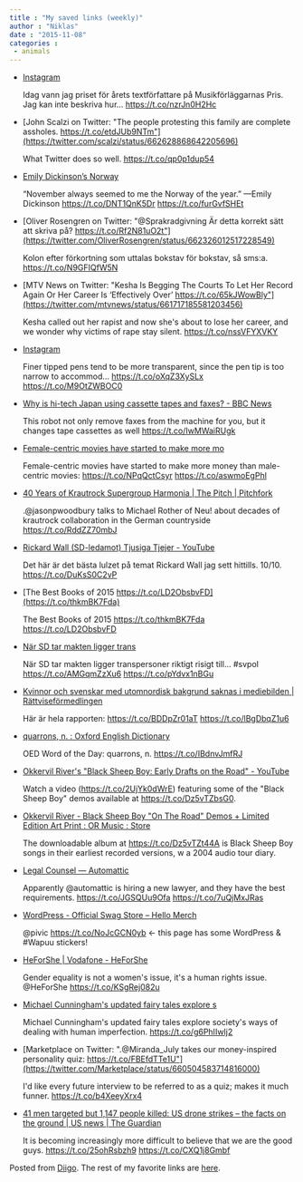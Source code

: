 ```yaml
---
title : "My saved links (weekly)"
author : "Niklas"
date : "2015-11-08"
categories : 
 - animals
---
```


- [Instagram](https://instagram.com/p/9wYkP0ExzU/)
    
    Idag vann jag priset för årets textförfattare på Musikförläggarnas Pris. Jag kan inte beskriva hur… https://t.co/nzrJn0H2Hc
    
- [John Scalzi on Twitter: "The people protesting this family are complete assholes. https://t.co/etdJUb9NTm"](https://twitter.com/scalzi/status/662628868642205696)
    
    What Twitter does so well. https://t.co/qp0p1dup54
    
- [Emily Dickinson’s Norway](http://www.theparisreview.org/blog/2014/11/06/context/)
    
    “November always seemed to me the Norway of the year.” —Emily Dickinson https://t.co/DNT1QnK5Dr https://t.co/furGvfSHEt
    
- [Oliver Rosengren on Twitter: "@Sprakradgivning Är detta korrekt sätt att skriva på? https://t.co/Rf2N81uO2t"](https://twitter.com/OliverRosengren/status/662326012517228549)
    
    Kolon efter förkortning som uttalas bokstav för bokstav, så sms:a. https://t.co/N9GFIQfW5N
    
- [MTV News on Twitter: "Kesha Is Begging The Courts To Let Her Record Again Or Her Career Is ‘Effectively Over’ https://t.co/65kJWowBly"](https://twitter.com/mtvnews/status/661717185581203456)
    
    Kesha called out her rapist and now she's about to lose her career, and we wonder why victims of rape stay silent. https://t.co/nssVFYXVKY
    
- [Instagram](https://instagram.com/p/9uZrMBsljt/)
    
    Finer tipped pens tend to be more transparent, since the pen tip is too narrow to accommod… https://t.co/oXqZ3XySLx https://t.co/M9OtZWBOC0
    
- [Why is hi-tech Japan using cassette tapes and faxes? - BBC News](http://www.bbc.com/news/business-34667380)
    
    This robot not only remove faxes from the machine for you, but it changes tape cassettes as well https://t.co/IwMWaiRUgk
    
- [Female-centric movies have started to make more mo](http://trib.al/apJNb08)
    
    Female-centric movies have started to make more money than male-centric movies: https://t.co/NPqQctCsyr https://t.co/aswmoEgPhl
    
- [40 Years of Krautrock Supergroup Harmonia | The Pitch | Pitchfork](http://pitchfork.com/thepitch/937-40-years-of-krautrock-supergroup-harmonia/)
    
    .@jasonpwoodbury talks to Michael Rother of Neu! about decades of krautrock collaboration in the German countryside https://t.co/RddZZ70mbJ
    
- [Rickard Wall (SD-ledamot) Tjusiga Tjejer - YouTube](https://www.youtube.com/watch?v=jMEDDmnyVfE)
    
    Det här är det bästa lulzet på temat Rickard Wall jag sett hittills. 10/10. https://t.co/DuKsS0C2vP
    
- [The Best Books of 2015 https://t.co/LD2ObsbvFD](https://t.co/thkmBK7Fda)
    
    The Best Books of 2015 https://t.co/thkmBK7Fda https://t.co/LD2ObsbvFD
    
- [När SD tar makten ligger trans](https://t.co/AMGqmZzXu6)
    
    När SD tar makten ligger transpersoner riktigt risigt till... #svpol https://t.co/AMGqmZzXu6 https://t.co/pYdvx1nBGu
    
    
- [Kvinnor och svenskar med utomnordisk bakgrund saknas i mediebilden | Rättviseförmedlingen](http://rattviseformedlingen.se/nyhet/saknas-i-mediebilden)
    
    Här är hela rapporten: https://t.co/BDDpZr01aT https://t.co/lBgDbqZ1u6
    
- [quarrons, n. : Oxford English Dictionary](http://www.oed.com/view/Entry/156001)
    
    OED Word of the Day: quarrons, n. https://t.co/IBdnvJmfRJ
    
- [Okkervil River's "Black Sheep Boy: Early Drafts on the Road" - YouTube](https://www.youtube.com/watch?v=6t-d48R_RUA)
    
    Watch a video (https://t.co/2UjYk0dWrE) featuring some of the "Black Sheep Boy" demos available at https://t.co/Dz5vTZbsG0.
    
- [Okkervil River - Black Sheep Boy "On The Road" Demos + Limited Edition Art Print : OR Music : Store](http://okkervilriver.portmerch.com/stores/product.php?productid=19727)
    
    The downloadable album at https://t.co/Dz5vTZt44A is Black Sheep Boy songs in their earliest recorded versions, w a 2004 audio tour diary.
    
- [Legal Counsel — Automattic](https://automattic.com/work-with-us/legal-counsel/)
    
    Apparently @automattic is hiring a new lawyer, and they have the best requirements. https://t.co/JGSQUu9Ofa https://t.co/7uQjMxJRas
    
- [WordPress - Official Swag Store – Hello Merch](http://hellomerch.com/collections/wordpress)
    
    @pivic https://t.co/NoJcGCN0yb <- this page has some WordPress & #Wapuu stickers!
    
    
- [HeForShe | Vodafone - HeForShe](http://www.heforshe.org/vodafone?utm_campaign=website&utm_source=twitter&utm_medium=site)
    
    Gender equality is not a women's issue, it's a human rights issue. @HeForShe https://t.co/KSgRej082u
    
- [Michael Cunningham's updated fairy tales explore s](http://trib.al/BsopA9R)
    
    Michael Cunningham's updated fairy tales explore society's ways of dealing with human imperfection. https://t.co/g6PhIIwIj2
    
- [Marketplace on Twitter: ".@Miranda\_July takes our money-inspired personality quiz: https://t.co/FBEfdTTe1U"](https://twitter.com/Marketplace/status/660504583714816000)
    
    I'd like every future interview to be referred to as a quiz; makes it much funner. https://t.co/b4XeeyXrx4
    
- [41 men targeted but 1,147 people killed: US drone strikes – the facts on the ground | US news | The Guardian](http://www.theguardian.com/us-news/2014/nov/24/-sp-us-drone-strikes-kill-1147)
    
    It is becoming increasingly more difficult to believe that we are the good guys. https://t.co/25ohRsbzh9 https://t.co/CXQ1j8Gmbf
    

Posted from [Diigo](https://www.diigo.com). The rest of my favorite links are [here](https://www.diigo.com/user/npivic).
